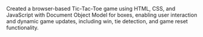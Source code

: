 Created a browser-based Tic-Tac-Toe game using HTML, CSS, and JavaScript with Document Object Model for boxes, enabling user interaction and dynamic game updates, including win, tie detection, and game reset functionality. 
